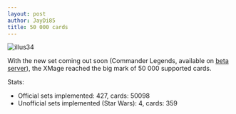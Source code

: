 ```yaml
---
layout: post
author: JayDi85
title: 50 000 cards
---
```

![illus34](https://user-images.githubusercontent.com/8344157/100203188-b6a7ba00-2f1b-11eb-9f10-34c143a0cc7d.jpg)

With the new set coming out soon (Commander Legends, available on [beta server](https://xmage.today/)), the XMage reached the big mark of 50 000 supported cards.

Stats:
* Official sets implemented: 427, cards: 50098
* Unofficial sets implemented (Star Wars): 4, cards: 359